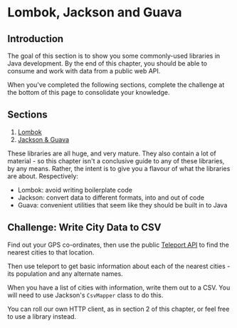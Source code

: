 # Lombok, Jackson and Guava

## Introduction
The goal of this section is to show you some commonly-used libraries in Java development. By the end of this chapter, you should be able to consume and work with data from a public web API.

When you've completed the following sections, complete the challenge at the bottom of this page to consolidate your knowledge.

## Sections

1. [Lombok](3-1-lombok)
2. [Jackson & Guava](3-2-jackson-guava)

These libraries are all huge, and very mature. They also contain a lot of material - so this chapter isn't a conclusive guide to any of these libraries, by any means. Rather, the intent is to give you a flavour of what the libraries are about. Respectively:

* Lombok: avoid writing boilerplate code
* Jackson: convert data to different formats, into and out of code
* Guava: convenient utilities that seem like they should be built in to Java

## Challenge: Write City Data to CSV 
Find out your GPS co-ordinates, then use the public [Teleport API](https://developers.teleport.org/api/) to find the nearest cities to that location.

Then use teleport to get basic information about each of the nearest cities - its population and any alternate names.

When you have a list of cities with information, write them out to a CSV. You will need to use Jackson's `CsvMapper` class to do this.

You can roll our own HTTP client, as in section 2 of this chapter, or feel free to use a library instead.

